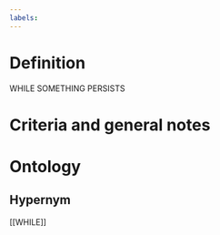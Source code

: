 ```yaml
---
labels: 
---
```


# Definition
WHILE SOMETHING PERSISTS
# Criteria and general notes
# Ontology

## Hypernym
[[WHILE]]
